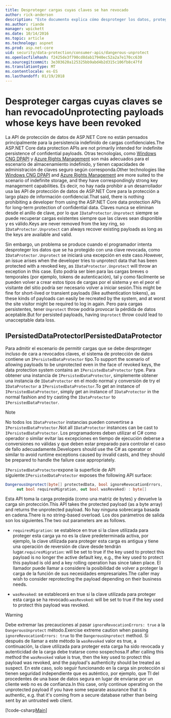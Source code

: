 ```yaml
---
title: Desproteger cargas cuyas claves se han revocado
author: rick-anderson
description: "Este documento explica cómo desproteger los datos, protegidos con claves que ya han sido revocadas, en una aplicación de ASP.NET Core."
ms.author: riande
manager: wpickett
ms.date: 10/14/2016
ms.topic: article
ms.technology: aspnet
ms.prod: asp.net-core
uid: security/data-protection/consumer-apis/dangerous-unprotect
ms.openlocfilehash: f2425de3f790cd8dab17940ec52a2a7e170cc630
ms.sourcegitcommit: 3e303620a125325bb9abd4b2d315c106fb8c47fd
ms.translationtype: MT
ms.contentlocale: es-ES
ms.lasthandoff: 01/19/2018
---
```

# <a name="unprotecting-payloads-whose-keys-have-been-revoked"></a><span data-ttu-id="5f015-103">Desproteger cargas cuyas claves se han revocado</span><span class="sxs-lookup"><span data-stu-id="5f015-103">Unprotecting payloads whose keys have been revoked</span></span>

<a name="data-protection-consumer-apis-dangerous-unprotect"></a>

<span data-ttu-id="5f015-104">La API de protección de datos de ASP.NET Core no están pensados principalmente para la persistencia indefinido de cargas confidenciales.</span><span class="sxs-lookup"><span data-stu-id="5f015-104">The ASP.NET Core data protection APIs are not primarily intended for indefinite persistence of confidential payloads.</span></span> <span data-ttu-id="5f015-105">Otras tecnologías, como [Windows CNG DPAPI](https://msdn.microsoft.com/library/windows/desktop/hh706794%28v=vs.85%29.aspx) y [Azure Rights Management](https://docs.microsoft.com/rights-management/) son más adecuados para el escenario de almacenamiento indefinido, y tienen capacidades de administración de claves seguro según corresponda.</span><span class="sxs-lookup"><span data-stu-id="5f015-105">Other technologies like [Windows CNG DPAPI](https://msdn.microsoft.com/library/windows/desktop/hh706794%28v=vs.85%29.aspx) and [Azure Rights Management](https://docs.microsoft.com/rights-management/) are more suited to the scenario of indefinite storage, and they have correspondingly strong key management capabilities.</span></span> <span data-ttu-id="5f015-106">Es decir, no hay nada prohibir a un desarrollador usa las API de protección de datos de ASP.NET Core para la protección a largo plazo de información confidencial.</span><span class="sxs-lookup"><span data-stu-id="5f015-106">That said, there is nothing prohibiting a developer from using the ASP.NET Core data protection APIs for long-term protection of confidential data.</span></span> <span data-ttu-id="5f015-107">Claves nunca se eliminan desde el anillo de clave, por lo que `IDataProtector.Unprotect` siempre se puede recuperar cargas existentes siempre que las claves sean disponible y es válido.</span><span class="sxs-lookup"><span data-stu-id="5f015-107">Keys are never removed from the key ring, so `IDataProtector.Unprotect` can always recover existing payloads as long as the keys are available and valid.</span></span>

<span data-ttu-id="5f015-108">Sin embargo, un problema se produce cuando el programador intenta desproteger los datos que se ha protegido con una clave revocada, como `IDataProtector.Unprotect` se iniciará una excepción en este caso.</span><span class="sxs-lookup"><span data-stu-id="5f015-108">However, an issue arises when the developer tries to unprotect data that has been protected with a revoked key, as `IDataProtector.Unprotect` will throw an exception in this case.</span></span> <span data-ttu-id="5f015-109">Esto podría ser bien para las cargas breves o temporales (por ejemplo, tokens de autenticación), tal y como fácilmente se pueden volver a crear estos tipos de cargas por el sistema y en el peor el visitante del sitio podría ser necesario volver a iniciar sesión.</span><span class="sxs-lookup"><span data-stu-id="5f015-109">This might be fine for short-lived or transient payloads (like authentication tokens), as these kinds of payloads can easily be recreated by the system, and at worst the site visitor might be required to log in again.</span></span> <span data-ttu-id="5f015-110">Pero para cargas persistentes, tener `Unprotect` throw podría provocar la pérdida de datos aceptable.</span><span class="sxs-lookup"><span data-stu-id="5f015-110">But for persisted payloads, having `Unprotect` throw could lead to unacceptable data loss.</span></span>

## <a name="ipersisteddataprotector"></a><span data-ttu-id="5f015-111">IPersistedDataProtector</span><span class="sxs-lookup"><span data-stu-id="5f015-111">IPersistedDataProtector</span></span>

<span data-ttu-id="5f015-112">Para admitir el escenario de permitir cargas que se debe desproteger incluso de cara a revocados claves, el sistema de protección de datos contiene un `IPersistedDataProtector` tipo.</span><span class="sxs-lookup"><span data-stu-id="5f015-112">To support the scenario of allowing payloads to be unprotected even in the face of revoked keys, the data protection system contains an `IPersistedDataProtector` type.</span></span> <span data-ttu-id="5f015-113">Para obtener una instancia de `IPersistedDataProtector`, simplemente obtener una instancia de `IDataProtector` en el modo normal y conversión de try el `IDataProtector` a `IPersistedDataProtector`.</span><span class="sxs-lookup"><span data-stu-id="5f015-113">To get an instance of `IPersistedDataProtector`, simply get an instance of `IDataProtector` in the normal fashion and try casting the `IDataProtector` to `IPersistedDataProtector`.</span></span>

> [!NOTE]
> <span data-ttu-id="5f015-114">No todos los `IDataProtector` instancias pueden convertirse a `IPersistedDataProtector`.</span><span class="sxs-lookup"><span data-stu-id="5f015-114">Not all `IDataProtector` instances can be cast to `IPersistedDataProtector`.</span></span> <span data-ttu-id="5f015-115">Los programadores deben utilizar el C# como operador o similar evitar las excepciones en tiempo de ejecución deberse a conversiones no válidas y que deben estar preparado para controlar el caso de fallo adecuadamente.</span><span class="sxs-lookup"><span data-stu-id="5f015-115">Developers should use the C# as operator or similar to avoid runtime exceptions caused by invalid casts, and they should be prepared to handle the failure case appropriately.</span></span>

<span data-ttu-id="5f015-116">`IPersistedDataProtector`expone la superficie de API siguiente:</span><span class="sxs-lookup"><span data-stu-id="5f015-116">`IPersistedDataProtector` exposes the following API surface:</span></span>

```csharp
DangerousUnprotect(byte[] protectedData, bool ignoreRevocationErrors,
     out bool requiresMigration, out bool wasRevoked) : byte[]
```

<span data-ttu-id="5f015-117">Esta API toma la carga protegida (como una matriz de bytes) y devuelve la carga sin protección.</span><span class="sxs-lookup"><span data-stu-id="5f015-117">This API takes the protected payload (as a byte array) and returns the unprotected payload.</span></span> <span data-ttu-id="5f015-118">No hay ninguna sobrecarga basada en cadena.</span><span class="sxs-lookup"><span data-stu-id="5f015-118">There is no string-based overload.</span></span> <span data-ttu-id="5f015-119">Los dos parámetros de salida son los siguientes.</span><span class="sxs-lookup"><span data-stu-id="5f015-119">The two out parameters are as follows.</span></span>

* <span data-ttu-id="5f015-120">`requiresMigration`: se establece en true si la clave utilizada para proteger esta carga ya no es la clave predeterminada activa, por ejemplo, la clave utilizada para proteger esta carga es antigua y tiene una operación de reversión de clave desde tendrán lugar.</span><span class="sxs-lookup"><span data-stu-id="5f015-120">`requiresMigration`: will be set to true if the key used to protect this payload is no longer the active default key, e.g., the key used to protect this payload is old and a key rolling operation has since taken place.</span></span> <span data-ttu-id="5f015-121">El llamador puede llamar a considere la posibilidad de volver a proteger la carga de la función de sus necesidades empresariales.</span><span class="sxs-lookup"><span data-stu-id="5f015-121">The caller may wish to consider reprotecting the payload depending on their business needs.</span></span>

* <span data-ttu-id="5f015-122">`wasRevoked`: se establecerá en true si la clave utilizada para proteger esta carga se ha revocado.</span><span class="sxs-lookup"><span data-stu-id="5f015-122">`wasRevoked`: will be set to true if the key used to protect this payload was revoked.</span></span>

>[!WARNING]
> <span data-ttu-id="5f015-123">Debe extremar las precauciones al pasar `ignoreRevocationErrors: true` a la `DangerousUnprotect` método.</span><span class="sxs-lookup"><span data-stu-id="5f015-123">Exercise extreme caution when passing `ignoreRevocationErrors: true` to the `DangerousUnprotect` method.</span></span> <span data-ttu-id="5f015-124">Si después de llamar a este método la `wasRevoked` valor es true, a continuación, la clave utilizada para proteger esta carga ha sido revocada y autenticidad de la carga debe tratarse como sospechosa.</span><span class="sxs-lookup"><span data-stu-id="5f015-124">If after calling this method the `wasRevoked` value is true, then the key used to protect this payload was revoked, and the payload's authenticity should be treated as suspect.</span></span> <span data-ttu-id="5f015-125">En este caso, solo seguir funcionando en la carga sin protección si tienen seguridad independiente que es auténtico, por ejemplo, que TI del procedentes de una base de datos segura en lugar de enviarse por un cliente web no es de confianza.</span><span class="sxs-lookup"><span data-stu-id="5f015-125">In this case, only continue operating on the unprotected payload if you have some separate assurance that it is authentic, e.g. that it's coming from a secure database rather than being sent by an untrusted web client.</span></span>

[!code-csharp[Main](dangerous-unprotect/samples/dangerous-unprotect.cs)]
